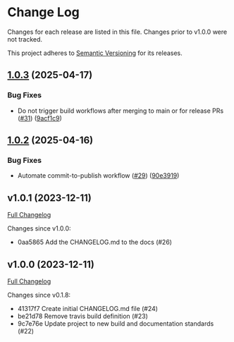 # Change Log

Changes for each release are listed in this file. Changes prior to v1.0.0 were not tracked.

This project adheres to [Semantic Versioning](https://semver.org/) for its releases.

## [1.0.3](https://github.com/main-branch/github_pages_rake_tasks/compare/v1.0.2...v1.0.3) (2025-04-17)


### Bug Fixes

* Do not trigger build workflows after merging to main or for release PRs ([#31](https://github.com/main-branch/github_pages_rake_tasks/issues/31)) ([9acf1c9](https://github.com/main-branch/github_pages_rake_tasks/commit/9acf1c923df2ff32b632ef3c3d56dd9a1591c547))

## [1.0.2](https://github.com/main-branch/github_pages_rake_tasks/compare/v1.0.1...v1.0.2) (2025-04-16)


### Bug Fixes

* Automate commit-to-publish workflow ([#29](https://github.com/main-branch/github_pages_rake_tasks/issues/29)) ([90e3919](https://github.com/main-branch/github_pages_rake_tasks/commit/90e3919a1566b0123dacc95165cc0f0916736e7b))

## v1.0.1 (2023-12-11)

[Full Changelog](https://github.com/main-branch/github_pages_rake_tasks/compare/v1.0.0..v1.0.1)

Changes since v1.0.0:

* 0aa5865 Add the CHANGELOG.md to the docs (#26)

## v1.0.0 (2023-12-11)

[Full Changelog](https://github.com/main-branch/github_pages_rake_tasks/compare/v0.1.8..v1.0.0)

Changes since v0.1.8:

* 41317f7 Create initial CHANGELOG.md file (#24)
* be21d78 Remove travis build definition (#23)
* 9c7e76e Update project to new build and documentation standards  (#22)
